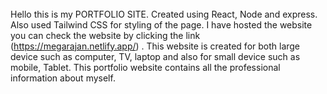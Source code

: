 ######
Hello this is my PORTFOLIO SITE. Created using React, Node and express. Also used Tailwind CSS for styling of the page. I have hosted the website you can check the website by clicking the link (https://megarajan.netlify.app/) .
This website is created for both large device such as computer, TV, laptop and also for small device such as mobile, Tablet. 
This portfolio website contains all the professional information about myself. 
